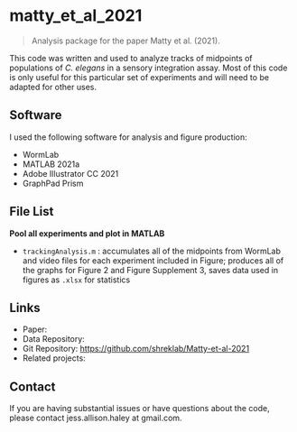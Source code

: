 # matty_et_al_2021
> Analysis package for the paper Matty et al. (2021).

This code was written and used to analyze tracks of midpoints of populations of *C. elegans* in a sensory integration assay. Most of this code is only useful for this particular set of experiments and will need to be adapted for other uses.


## Software

I used the following software for analysis and figure production:
- WormLab
- MATLAB 2021a
- Adobe Illustrator CC 2021
- GraphPad Prism


## File List

<b>Pool all experiments and plot in MATLAB</b>
- `trackingAnalysis.m` : accumulates all of the midpoints from WormLab and video files for each experiment included in Figure; produces all of the graphs for Figure 2 and Figure Supplement 3, saves data used in figures as `.xlsx` for statistics


## Links

- Paper: 
- Data Repository: 
- Git Repository: https://github.com/shreklab/Matty-et-al-2021
- Related projects: 

  
## Contact
  
If you are having substantial issues or have questions about the code, please contact jess.allison.haley at gmail.com.
